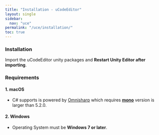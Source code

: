```yaml
---
title: "Installation - uCodeEditor"
layout: single
sidebar:
  nav: "uce"
permalink: "/uce/installation/"
toc: true
---
```


### Installation

Import the uCodeEditor unity packages and __Restart Unity Editor after importing__. 

### Requirements

#### 1. macOS

- C# supports is powered by [Omnisharp](https://github.com/OmniSharp/omnisharp-roslyn) which requires [__mono__](http://www.mono-project.com/download/stable/) version is larger than 5.2.0.

#### 2. Windows

- Operating System must be __Windows 7 or later__. 